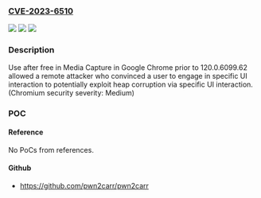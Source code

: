 ### [CVE-2023-6510](https://cve.mitre.org/cgi-bin/cvename.cgi?name=CVE-2023-6510)
![](https://img.shields.io/static/v1?label=Product&message=Chrome&color=blue)
![](https://img.shields.io/static/v1?label=Version&message=120.0.6099.62%3C%20120.0.6099.62%20&color=brighgreen)
![](https://img.shields.io/static/v1?label=Vulnerability&message=Use%20after%20free&color=brighgreen)

### Description

Use after free in Media Capture in Google Chrome prior to 120.0.6099.62 allowed a remote attacker who convinced a user to engage in specific UI interaction to potentially exploit heap corruption via specific UI interaction. (Chromium security severity: Medium)

### POC

#### Reference
No PoCs from references.

#### Github
- https://github.com/pwn2carr/pwn2carr

